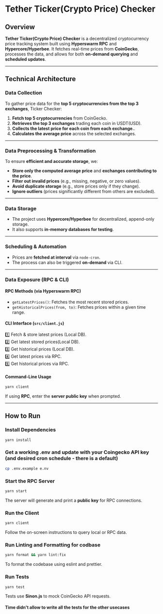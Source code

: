 
# **Tether Ticker(Crypto Price) Checker**


## **Overview**

**Tether Ticker(Crypto Price) Checker** is a decentralized cryptocurrency price tracking system built using **Hyperswarm RPC** and **Hypercore/Hyperbee**. It fetches real-time prices from **CoinGecko**, processes the data, and allows for both **on-demand querying** and **scheduled updates**.


---

## **Technical Architecture**

### **Data Collection**

To gather price data for the **top 5 cryptocurrencies from the top 3 exchanges**, Ticker Checker:

1. **Fetch top 5 cryptocurrencies** from CoinGecko.
2. **Retrieves the top 3 exchanges** trading each coin in USDT(USD).
3. **Collects the latest price for each coin from each exchange.**.
4. **Calculates the average price** across the selected exchanges.

---

### **Data Preprocessing & Transformation**

To ensure **efficient and accurate storage**, we:

- **Store only the computed average price** and **exchanges contributing to the price**.
- **Filter out invalid prices** (e.g., missing, negative, or zero values).
- **Avoid duplicate storage** (e.g., store prices only if they change).
- **Ignore outliers** (prices significantly different from others are excluded).

---

### **Data Storage**

- The project uses **Hypercore/Hyperbee** for decentralized, append-only storage.
- It also supports **in-memory databases for testing**.

---

### **Scheduling & Automation**

- Prices are **fetched at interval** via `node-cron`.
- The process can also be triggered **on-demand** via CLI.

---

### **Data Exposure (RPC & CLI)**

#### **RPC Methods (via Hyperswarm RPC)**

- `getLatestPrices()`: Fetches the most recent stored prices.
- `getHistoricalPrices(from, to)`: Fetches prices within a given time range.

#### **CLI Interface (`src/client.js`)**

1️⃣ Fetch & store latest prices (Local DB).  
2️⃣ Get latest stored prices(Local DB).  
3️⃣ Get historical prices (Local DB).  
4️⃣ Get latest prices via RPC.  
5️⃣ Get historical prices via RPC.

#### **Command-Line Usage**

```sh
yarn client
```

If using **RPC**, enter the **server public key** when prompted.

---

## **How to Run**

### **Install Dependencies**

```sh
yarn install
```

### **Get a working .env and update with your Coingecko API key (and desired cron schedule - there is a default)**

```sh
cp .env.example e.nv
```

### **Start the RPC Server**

```sh
yarn start
```

The server will generate and print a **public key** for RPC connections.

### **Run the Client**

```sh
yarn client
```

Follow the on-screen instructions to query local or RPC data.

### **Run Linting and Formatting for codbase**

```sh
yarn format && yarn lint:fix
```

To format the codebase using eslint and prettier.

### **Run Tests**

```sh
yarn test
```

Tests use **Sinon.js** to mock CoinGecko API requests.

#### Time didn't allow to write all the tests for the other usecases
